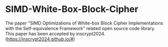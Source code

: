 # SIMD-White-Box-Block-Cipher
The paper "SIMD Optimizations of White-box Block Cipher Implementations with the Self-equivalence Framework" related open source code library.
This paper has been accepted by inscrypt2024.(https://inscrypt2024.github.io/#)
